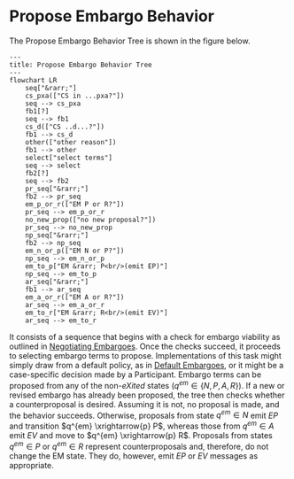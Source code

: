 # Propose Embargo Behavior

The Propose Embargo Behavior Tree is shown in the figure below. 

```mermaid
---
title: Propose Embargo Behavior Tree
---
flowchart LR
    seq["&rarr;"]
    cs_pxa(["CS in ...pxa?"])
    seq --> cs_pxa
    fb1[?]
    seq --> fb1
    cs_d(["CS ..d...?"])
    fb1 --> cs_d
    other(["other reason"])
    fb1 --> other
    select["select terms"]
    seq --> select
    fb2[?]
    seq --> fb2
    pr_seq["&rarr;"]
    fb2 --> pr_seq
    em_p_or_r(["EM P or R?"])
    pr_seq --> em_p_or_r
    no_new_prop(["no new proposal?"])
    pr_seq --> no_new_prop
    np_seq["&rarr;"]
    fb2 --> np_seq
    em_n_or_p(["EM N or P?"])
    np_seq --> em_n_or_p
    em_to_p["EM &rarr; P<br/>(emit EP)"]
    np_seq --> em_to_p
    ar_seq["&rarr;"]
    fb1 --> ar_seq
    em_a_or_r(["EM A or R?"])
    ar_seq --> em_a_or_r
    em_to_r["EM &rarr; R<br/>(emit EV)"]
    ar_seq --> em_to_r
```

It consists of a sequence that begins with a check for embargo viability as outlined in
[Negotiating Embargoes](../process_models/em/negotiating.md).
Once the checks succeed, it proceeds to selecting embargo terms to propose.
Implementations of this task might simply draw from a default policy, as in 
[Default Embargoes](../process_models/em/defaults.md), or it might be a case-specific decision made by a Participant.
Embargo terms can be proposed from any of the non-*eXited* states ($q^{em} \in \{N,P,A,R\}$).
If a new or revised embargo has already been proposed, the tree then checks whether a counterproposal is desired.
Assuming it is not, no proposal is made, and the behavior succeeds.
Otherwise, proposals from state $q^{em} \in N$ emit $EP$ and transition $q^{em} \xrightarrow{p} P$, 
whereas those from $q^{em} \in A$ emit $EV$ and move to $q^{em} \xrightarrow{p} R$.
Proposals from states $q^{em} \in P$ or $q^{em} \in R$ represent counterproposals and, therefore, do not change
the EM state.
They do, however, emit $EP$ or $EV$ messages as appropriate.

